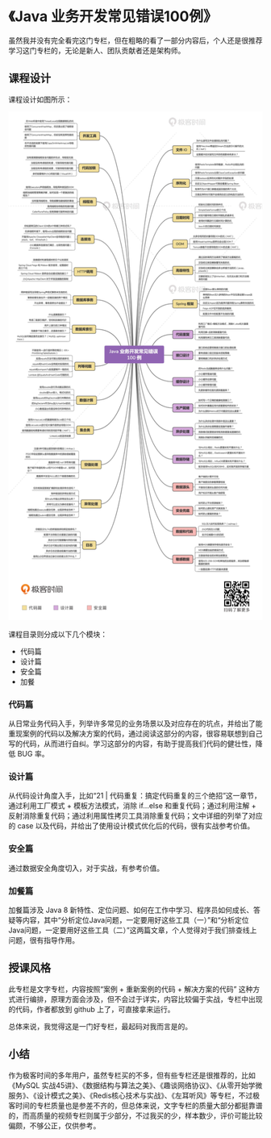 # 《Java 业务开发常见错误100例》

虽然我并没有完全看完这门专栏，但在粗略的看了一部分内容后，个人还是很推荐学习这门专栏的，无论是新人、团队贡献者还是架构师。

## 课程设计

课程设计如图所示：

![](images/课程思维导图.jpg)



课程目录则分成以下几个模块：

- 代码篇
- 设计篇
- 安全篇
- 加餐



### 代码篇

从日常业务代码入手，列举许多常见的业务场景以及对应存在的坑点，并给出了能重现案例的代码以及解决方案的代码，通过阅读这部分的内容，很容易联想到自己写的代码，从而进行自纠。学习这部分的内容，有助于提高我们代码的健壮性，降低 BUG 率。



### 设计篇

从代码设计角度入手，比如“21 | 代码重复：搞定代码重复的三个绝招”这一章节，通过利用工厂模式 + 模板方法模式，消除 if…else 和重复代码；通过利用注解 + 反射消除重复代码；通过利用属性拷贝工具消除重复代码；文中详细的列举了对应的 case 以及代码，并给出了使用设计模式优化后的代码，很有实战参考价值。



### 安全篇

通过数据安全角度切入，对于实战，有参考价值。



### 加餐篇

加餐篇涉及 Java 8 新特性、定位问题、如何在工作中学习、程序员如何成长、答疑等内容，其中“分析定位Java问题，一定要用好这些工具（一）”和“分析定位Java问题，一定要用好这些工具（二）”这两篇文章，个人觉得对于我们排查线上问题，很有指导作用。



## 授课风格

此专栏是文字专栏，内容按照“案例 + 重新案例的代码 + 解决方案的代码” 这种方式进行编排，原理方面会涉及，但不会过于详实，内容比较偏于实战，专栏中出现的代码，作者都放到 github 上了，可直接拿来运行。



总体来说，我觉得这是一门好专栏，最起码对我而言是的。



## 小结

作为极客时间的多年用户，虽然专栏买的不多，但有些专栏还是很推荐的，比如《MySQL 实战45讲》、《数据结构与算法之美》、《趣谈网络协议》、《从零开始学微服务》、《设计模式之美》、《Redis核心技术与实战》、《左耳听风》等专栏，不过极客时间的专栏质量也是参差不齐的，但总体来说，文字专栏的质量大部分都挺靠谱的，而高质量的视频专栏则属于少部分，不过我买的少，样本数少，评价可能比较偏颇，不够公正，仅供参考。

